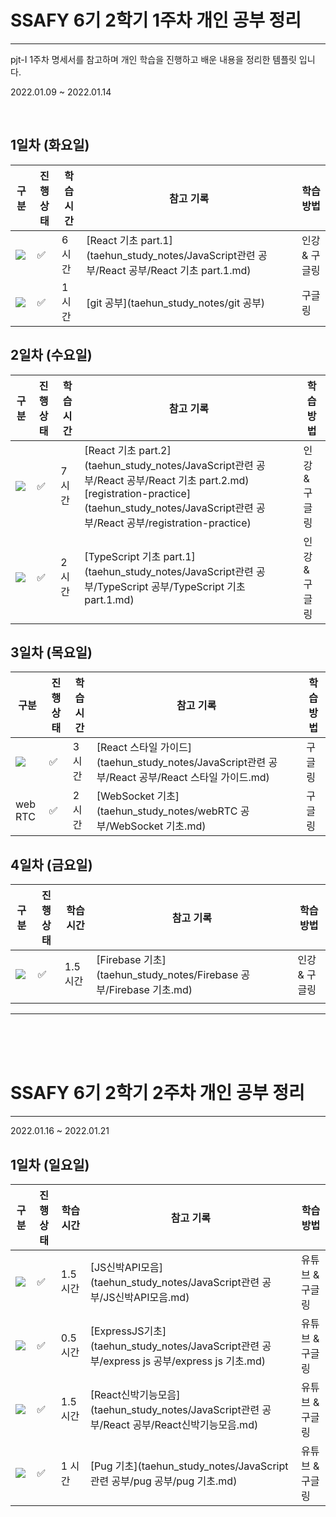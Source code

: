 # SSAFY 6기 2학기 1주차 개인 공부 정리

<hr>
pjt-I 1주차 명세서를 참고하며 개인 학습을 진행하고 배운 내용을 정리한 템플릿 입니다.

2022.01.09 ~ 2022.01.14

<br>

## 1일차 (화요일)

| 구분                                                         | 진행상태           | 학습시간 | 참고 기록                                                    | 학습 방법     |
| ------------------------------------------------------------ | ------------------ | -------- | ------------------------------------------------------------ | ------------- |
| <img src="https://img.shields.io/badge/React-20232A?style=for-the-badge&logo=react&logoColor=61DAFB"> | :white_check_mark: | 6 시간   | [React 기초 part.1](taehun_study_notes/JavaScript관련 공부/React 공부/React 기초 part.1.md) | 인강 & 구글링 |
| <img src="https://img.shields.io/badge/GIT-E44C30?style=for-the-badge&logo=git&logoColor=white"> | :white_check_mark: | 1 시간   | [git 공부](taehun_study_notes/git 공부)                      | 구글링        |



## 2일차 (수요일)

| 구분                                                         | 진행상태           | 학습시간 | 참고 기록                                                    | 학습 방법     |
| ------------------------------------------------------------ | ------------------ | -------- | ------------------------------------------------------------ | ------------- |
| <img src="https://img.shields.io/badge/React-20232A?style=for-the-badge&logo=react&logoColor=61DAFB"> | :white_check_mark: | 7 시간   | [React 기초 part.2](taehun_study_notes/JavaScript관련 공부/React 공부/React 기초 part.2.md)<br />[registration-practice](taehun_study_notes/JavaScript관련 공부/React 공부/registration-practice) | 인강 & 구글링 |
| <img src="https://img.shields.io/badge/TypeScript-007ACC?style=for-the-badge&logo=typescript&logoColor=white"> | :white_check_mark: | 2 시간   | [TypeScript 기초 part.1](taehun_study_notes/JavaScript관련 공부/TypeScript 공부/TypeScript 기초 part.1.md) | 인강 & 구글링 |



## 3일차 (목요일)

| 구분                                                         | 진행상태           | 학습시간 | 참고 기록                                                    | 학습 방법 |
| ------------------------------------------------------------ | ------------------ | -------- | ------------------------------------------------------------ | --------- |
| <img src="https://img.shields.io/badge/React-20232A?style=for-the-badge&logo=react&logoColor=61DAFB"> | :white_check_mark: | 3 시간   | [React 스타일 가이드](taehun_study_notes/JavaScript관련 공부/React 공부/React 스타일 가이드.md) | 구글링    |
| web RTC                                                      | :white_check_mark: | 2 시간   | [WebSocket 기초](taehun_study_notes/webRTC 공부/WebSocket 기초.md) | 구글링    |



## 4일차 (금요일)

| 구분                                                         | 진행상태           | 학습시간 | 참고 기록                                                    | 학습 방법     |
| ------------------------------------------------------------ | ------------------ | -------- | ------------------------------------------------------------ | ------------- |
| <img src="https://img.shields.io/badge/firebase-ffca28?style=for-the-badge&logo=firebase&logoColor=black"> | :white_check_mark: | 1.5 시간 | [Firebase 기초](taehun_study_notes/Firebase 공부/Firebase 기초.md) | 인강 & 구글링 |
|                                                              |                    |          |                                                              |               |

<hr>

<br>

<br>

<br>

# SSAFY 6기 2학기 2주차 개인 공부 정리

<hr>
2022.01.16 ~ 2022.01.21
<br>

## 1일차 (일요일)

| 구분                                                         | 진행상태           | 학습시간 | 참고 기록                                                    | 학습 방법       |
| ------------------------------------------------------------ | ------------------ | -------- | ------------------------------------------------------------ | --------------- |
| <img src="https://img.shields.io/badge/JavaScript-323330?style=for-the-badge&logo=javascript&logoColor=F7DF1"> | :white_check_mark: | 1.5 시간 | [JS신박API모음](taehun_study_notes/JavaScript관련 공부/JS신박API모음.md) | 유튜브 & 구글링 |
| <img src="https://img.shields.io/badge/Express.js-000000?style=for-the-badge&logo=express&logoColor=white"> | :white_check_mark: | 0.5 시간 | [ExpressJS기초](taehun_study_notes/JavaScript관련 공부/express js 공부/express js 기초.md) | 유튜브 & 구글링 |
| <img src="https://img.shields.io/badge/React-20232A?style=for-the-badge&logo=react&logoColor=61DAFB"> | :white_check_mark: | 1.5 시간 | [React신박기능모음](taehun_study_notes/JavaScript관련 공부/React 공부/React신박기능모음.md) | 유튜브 & 구글링 |
| <img src="https://img.shields.io/badge/Pug-E3C29B?style=for-the-badge&logo=pug&logoColor=black"> | :white_check_mark: | 1 시간   | [Pug 기초](taehun_study_notes/JavaScript관련 공부/pug 공부/pug 기초.md) | 유튜브 & 구글링 |

